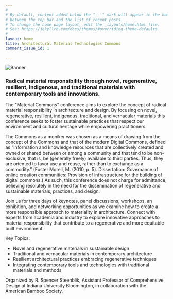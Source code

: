 ```yaml
---
#
# By default, content added below the "---" mark will appear in the home page
# between the top bar and the list of recent posts.
# To change the home page layout, edit the _layouts/home.html file.
# See: https://jekyllrb.com/docs/themes/#overriding-theme-defaults
#
layout: home
title: Architectural Material Technologies Commons
comment_issue_id: 1

---
```


![Banner](/assets/20240723904_GIF720x204.gif)


### Radical material responsibility through novel, regenerative, resilient, indigenous, and traditional materials with contemporary tools and innovations.

The "Material Commons" conference aims to explore the concept of radical material responsibility in architecture and design. By focusing on novel, regenerative, resilient, indigenous, traditional, and vernacular materials this conference seeks to foster sustainable practices that respect our environment and cultural heritage while empowering practitioners.  

The Commons as a moniker was chosen as a means of drawing from the concept of the Commons and that of the modern Digital Commons, defined as “information and knowledge resources that are collectively created and owned or shared between or among a community and that tend to be non-exclusive, that is, be (generally freely) available to third parties. Thus, they are oriented to favor use and reuse, rather than to exchange as a commodity.”  (Fuster Morell, M. (2010, p. 5). Dissertation: Governance of online creation communities: Provision of infrastructure for the building of digital commons.)  As such, this conference does not charge for admittance, believing resolutely in the need for the dissemination of regenerative and sustainable materials, practices, and design.  

Join us for three days of keynotes, panel discussions, workshops, an exhibition, and networking opportunities as we examine how to create a more responsible approach to materiality in architecture.  Connect with experts from academia and industry to explore innovative approaches to material responsibility that contribute to a regenerative and more equitable built environment.

Key Topics:
- Novel and regenerative materials in sustainable design
- Traditional and vernacular materials in contemporary architecture
- Resilient architectural practices embracing regenerative techniques
- Integrating contemporary tools and technologies with traditional materials and methods

Organized by R. Spencer Steenblik, Assistant Professor of Comprehensive Design at Indiana University Bloomington, in collaboration with the American Bamboo Society.



